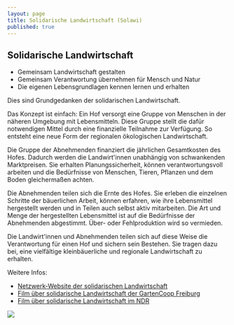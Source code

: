 ```yaml
---
layout: page
title: Solidarische Landwirtschaft (Solawi)
published: true
---
```


## Solidarische Landwirtschaft

- Gemeinsam Landwirtschaft gestalten
- Gemeinsam Verantwortung übernehmen für Mensch und Natur
- Die eigenen Lebensgrundlagen kennen lernen und erhalten

Dies sind Grundgedanken der solidarischen Landwirtschaft. 

Das Konzept ist einfach: Ein Hof versorgt eine Gruppe von Menschen in der näheren Umgebung mit Lebensmitteln. Diese Gruppe stellt die dafür notwendigen Mittel durch eine finanzielle Teilnahme zur Verfügung. So entsteht eine neue Form der regionalen ökologischen Landwirtschaft.

Die Gruppe der Abnehmenden finanziert die jährlichen Gesamtkosten des Hofes. Dadurch werden die Landwirt'innen unabhängig von schwankenden Marktpreisen. Sie erhalten Planungssicherheit, können verantwortungsvoll arbeiten und die Bedürfnisse von Menschen, Tieren, Pflanzen und dem Boden gleichermaßen achten. 

Die Abnehmenden teilen sich die Ernte des Hofes. Sie erleben die einzelnen Schritte der bäuerlichen Arbeit, können erfahren, wie ihre Lebensmittel hergestellt werden und in Teilen auch selbst aktiv mitarbeiten. Die Art und Menge der hergestellten Lebensmittel ist auf die Bedürfnisse der Abnehmenden abgestimmt. Über- oder Fehlproduktion wird so vermieden. 

Die Landwirt'innen und Abnehmenden teilen sich auf diese Weise die Verantwortung für einen Hof und sichern sein Bestehen. Sie tragen dazu bei, eine vielfältige kleinbäuerliche und regionale Landwirtschaft zu erhalten.

Weitere Infos:

- [Netzwerk-Website der solidarischen Landwirtschaft](http://www.solidarische-landwirtschaft.org/)
- [Film über solidarische Landwirtschaft der GartenCoop Freiburg](http://www.cinerebelde.org/die-strategie-der-krummen-gurken-p-121.html)
- [Film über solidarische Landwirtschaft im NDR](http://www.ndr.de/fernsehen/sendungen/schoenes_landleben/Hof-Pente,sendung447932.html)


![]({{site.baseurl}}/public/images/alle_im_heu.jpg)
